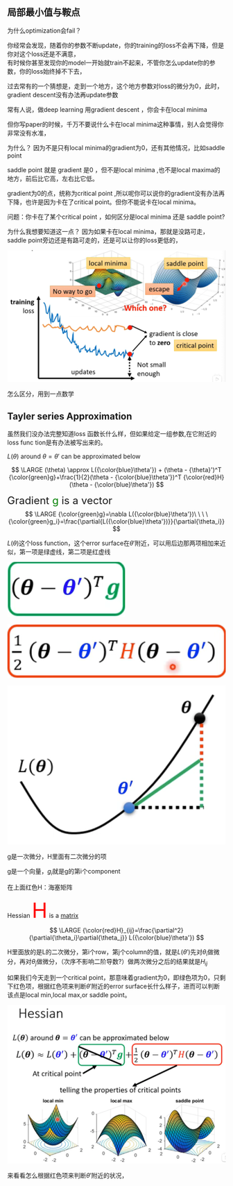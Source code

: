 ## 局部最小值与鞍点

为什么optimization会fail？

你经常会发现，随着你的参数不断update，你的training的loss不会再下降，但是你对这个loss还是不满意，  
有时候你甚至发现你的model一开始就train不起来，不管你怎么update你的参数，你的loss始终掉不下去，  

过去常有的一个猜想是，走到一个地方，这个地方参数对loss的微分为0，此时，gradient descent没有办法再update参数

常有人说，做deep learning 用gradient descent ，你会卡在local minima  

但你写paper的时候，千万不要说什么卡在local minima这种事情，别人会觉得你非常没有水准，  

为什么？
因为不是只有local minima的gradient为0，还有其他情况，比如saddle point  

saddle point 就是 gradient 是0 ，但不是local minima  ,也不是local maxima的地方，前后比它高，左右比它低。  

gradient为0的点，统称为critical point ,所以呢你可以说你的gradient没有办法再下降，也许是因为卡在了critical point。但你不能说卡在local minima。


问题：你卡在了某个critical point ，如何区分是local minima 还是 saddle point?  

为什么我想要知道这一点？
因为如果卡在local minima，那就是没路可走，saddle point旁边还是有路可走的，还是可以让你的loss更低的，

![image-20220214092750643](https://raw.githubusercontent.com/lunnche/picgo-image/main/image-20220214092750643.png)

怎么区分，用到一点数学  

## Tayler series Approximation

虽然我们没办法完整知道loss 函数长什么样，但如果给定一组参数,在它附近的loss func    tion是有办法被写出来的。

$L(\theta)$ around $\theta = \theta'$ can be approximated below 

$$
\LARGE
(\theta) \approx L({\color{blue}\theta'}) + (\theta - {\theta}')^T {\color{green}g}+\frac{1}{2}(\theta - {\color{blue}\theta'})^T {\color{red}H} (\theta - {\color{blue}\theta'})
$$

<font size="5">Gradient <font color="green">g</font> is a vector</font>
$$
\LARGE
{\color{green}g}=\nabla L({\color{blue}\theta'})\ \ \ \ 
{\color{green}g_i}=\frac{\partial{L({\color{blue}\theta'})}}{\partial{\theta_i}}
$$

$L(\theta)$这个loss function，这个error surface在$\theta'$附近，可以用后边那两项相加来近似，第一项是绿虚线，第二项是红虚线

![image-20220214102634418](https://raw.githubusercontent.com/lunnche/picgo-image/main/image-20220214102634418.png)

![image-20220214102657034](https://raw.githubusercontent.com/lunnche/picgo-image/main/image-20220214102657034.png)



![image-20220214102714521](https://raw.githubusercontent.com/lunnche/picgo-image/main/image-20220214102714521.png)

g是一次微分，H里面有二次微分的项







g是一个向量，$g_i$就是g的第i个component

在上面红色H：海塞矩阵  

Hessian <font size="8" color="red">H</font> is a <u>matrix</u>
$$
\LARGE
{\color{red}H}_{ij}=\frac{\partial^2}{\partial{\theta_i}\partial{\theta_j}} L({\color{blue}\theta'})
$$

H里面放的是L的二次微分，第i个row，第j个column的值，就是$L(\theta')$先对$\theta_i$做微分，再对$\theta_j$做微分，（次序不影响二阶导数?）做两次微分之后的结果就是$H_{ij}$


如果我们今天走到一个critical point，那意味着gradient为0，即绿色项为0，只剩下红色项，根据红色项来判断$\theta'$附近的error surface长什么样子，进而可以判断该点是local min,local max,or saddle point。

![image-20220214103427261](https://raw.githubusercontent.com/lunnche/picgo-image/main/image-20220214103427261.png)

来看看怎么根据红色项来判断$\theta'$附近的状况，
